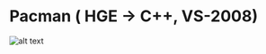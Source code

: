 # Pacman ( HGE -> C++, VS-2008)

![alt text](https://github.com/HoraGoodBoar/Pacman-HGE---C-/blob/master/Readmy/Pacman.jpg)
